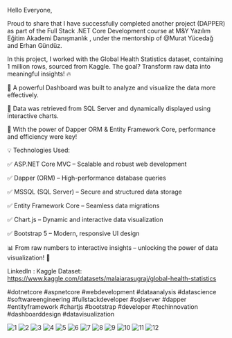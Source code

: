 Hello Everyone,

Proud to share that I have successfully completed another project (DAPPER) as part of the Full Stack .NET Core Development course at M&Y Yazılım Eğitim Akademi Danışmanlık , under the mentorship of @Murat Yücedağ and Erhan Gündüz.

In this project, I worked with the Global Health Statistics dataset, containing 1 million rows, sourced from Kaggle. The goal? Transform raw data into meaningful insights! 🔥

🔹 A powerful Dashboard was built to analyze and visualize the data more effectively.

 🔹 Data was retrieved from SQL Server and dynamically displayed using interactive charts.

 🔹 With the power of Dapper ORM & Entity Framework Core, performance and efficiency were key!

💡 Technologies Used:

 ✅ ASP.NET Core MVC – Scalable and robust web development

 ✅ Dapper (ORM) – High-performance database queries

 ✅ MSSQL (SQL Server) – Secure and structured data storage

 ✅ Entity Framework Core – Seamless data migrations

 ✅ Chart.js – Dynamic and interactive data visualization

 ✅ Bootstrap 5 – Modern, responsive UI design

 📊 From raw numbers to interactive insights – unlocking the power of data visualization! 🚀



LinkedIn : 
Kaggle Dataset: https://www.kaggle.com/datasets/malaiarasugraj/global-health-statistics

#dotnetcore #aspnetcore #webdevelopment #dataanalysis #datascience #softwareengineering #fullstackdeveloper #sqlserver #dapper #entityframework #chartjs #bootstrap #developer #techinnovation #dashboarddesign #datavisualization




![1](https://github.com/user-attachments/assets/fcab5048-be61-4c77-8406-f85296d81e78)
![2](https://github.com/user-attachments/assets/1ca9b8a0-d852-44d9-8327-14b06a26442f)
![3](https://github.com/user-attachments/assets/758aa3e9-dea8-4dc7-a35f-917aaa6275e8)
![4](https://github.com/user-attachments/assets/cf45f591-306e-4b8f-8ff9-0d30078619bd)
![5](https://github.com/user-attachments/assets/c4f01a30-d3ed-4554-91b7-87e2421ad33b)
![6](https://github.com/user-attachments/assets/27a6de43-3e45-4246-bb4e-ab62d69029cc)
![7](https://github.com/user-attachments/assets/d108b84a-c8cb-40aa-ab8b-65fe90bdf67c)
![8](https://github.com/user-attachments/assets/ae247043-a880-4fcc-8073-1d904d73f5ee)
![9](https://github.com/user-attachments/assets/4f3174f3-23a1-4aa9-8c76-39c2f01c64e7)
![10](https://github.com/user-attachments/assets/fbfe2092-36b6-4156-ad36-104a65ec48a8)
![11](https://github.com/user-attachments/assets/c44063b2-8a3c-4efc-a377-f6f9f71084e6)
![12](https://github.com/user-attachments/assets/05cf0279-15b3-4cd9-862a-597b4aef1378)
